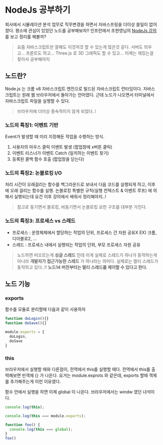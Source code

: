 # NodeJs 공부하기 

 회사에서 시뮬레이션 분석 업무로 직무변경을 하면서 자바스프링을 더이상 쓸일이 없어졌다. 평소에 관심이 있었던 노드를 공부해보자!! 인프런에서 조현영님의 [NodeJs 강의](https://www.inflearn.com/course/%EB%85%B8%EB%93%9C-%EA%B5%90%EA%B3%BC%EC%84%9C/dashboard) 를 보고 정리를 해볼까?

> 요즘 자바스크립트만 잘해도 이것저것 할 수 있는게 많은것 같다. 서버도 띄우고... 프론트도 하고... Three.js 로 3D 그래픽도 할 수 있고... 이제는 재밌는걸 찾아서 공부해야지


## 노드란?
Node.js 는 크롬 v8 자바스크립트 엔진으로 빌드된 자바스크립트 런타임이다. 자바스크립트는 원래 웹 브라우저에서 돌아가는 언어였다. 근데 노드가 나오면서 터미널에서 자바스크립트 파일을 실행할 수 있다. 
> 브라우저에 더이상 종속적이지 않게 되었다..!

### 노드의 특징1: 이벤트 기반
Event가 발생할 때 미리 지정해둔 작업을 수행하는 방식. 
1. 사용자의 마우스 클릭 이벤트 발생 (팝업창에 x버튼 클릭)
2. 이벤트 리스너가 이벤트 Catch  (일치하는 이벤트 찾기)
3. 등록된 콜백 함수 호출 (팝업창을 닫는다)

### 노드의 특징2: 논블로킹 I/O
처리 시간이 오래걸리는 함수를 백그라운드로 보내서 다음 코드를 실행되게 하고, 이후에 오래 걸리는 함수를 실행. 논블로킹 특별한 규칙(실행 컨텍스트 & 이벤트 루프) 에 의해서 실행되는데 요건 이후 강의에서 배워서 정리해야지..!
> 참고로 동기면서 블로킹, 비동기면서 논블로킹 요런 구조를 대부분 가진다. 

### 노드의 특징3: 프로세스 vs 스레드

- 프로세스 : 운영체제에서 할당하는 작업의 단위, 프로세스 간 자원 공유X
EX) 크롬, 디아블로2, ...
- 스레드 : 프로세스 내에서 실행되는 작업의 단위, 부모 프로세스 자원 공유

> 노드하면 떠오르는게 **싱글 스레드** 인데 이게 실제로 스레드가 하나가 동작하는게 아니라 **개발자가 접근가능한 스레드** 가 하나라는 의미다. 실제로는 멀티 스레드가 동작하고 있다..!! **노드14 버전부터는 멀티 스레드를 제어할 수 있다고 한다.**

## 노드 기능

### exports 

함수를 모듈로 분리할때 다음과 같이 사용하자

```javascript
function doLogin(){}
function doSave(){}

module.exports = {
  doLogin,
  doSave
}
```

### this
브라우저에서 실행할 때와 다른점이, 전역에서 this를 실행할 때다. 전역에서 this를 출력해보면 빈객체 {} 가 나온다. 요거는 module.exprots 와 같은데, exports 할때 객체를 추가해주는게 이런 이유였다.

함수 안에서 실행을 하면 이제 global 이 나온다. 브라우저에서는 windw 였던 녀석이다.

```js
console.log(this); 

console.log(this === module.exports);

function foo() {
  console.log(this === global);
}
foo()
```